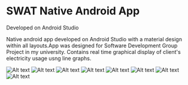 # SWAT Native Android App
Developed on Android Studio

Native android app developed on Android Studio with a material design within all layouts.App was designed for Software Development Group Project in my university. Contains real time graphical display of client's electricity usage usng line graphs.

![Alt text](Screenshot_1522811767.png)
![Alt text](Screenshot_1522811773.png)
![Alt text](Screenshot_1522811779.png)
![Alt text](Screenshot_1522811807.png)
![Alt text](Screenshot_1522811815.png)
![Alt text](Screenshot_1522812282.png)
![Alt text](Screenshot_1522812285.png)
![Alt text](Screenshot_1522812291.png)

